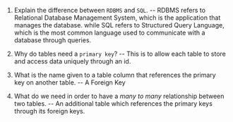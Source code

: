 1. Explain the difference between `RDBMS` and `SQL`.
   -- RDBMS refers to Relational Database Management System, which is the application that manages the database. while SQL refers to Structured Query Language, which is the most common language used to communicate with a database through queries.

1. Why do tables need a `primary key`?
   -- This is to allow each table to store and access data uniquely through an id.

1. What is the name given to a table column that references the primary key on another table.
   -- A Foreign Key

1. What do we need in order to have a _many to many_ relationship between two tables.
   -- An additional table which references the primary keys through its foreign keys.
